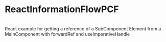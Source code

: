 # ReactInformationFlowPCF
<br/>
React example for getting a reference of a SubComponent Element from a MainComponent with forwardRef and useImperativeHandle
